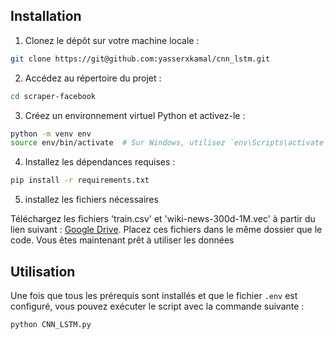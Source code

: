 ## Installation

1. Clonez le dépôt sur votre machine locale :

```bash
git clone https://git@github.com:yasserxkamal/cnn_lstm.git
```

2. Accédez au répertoire du projet :

```bash
cd scraper-facebook
```

3. Créez un environnement virtuel Python et activez-le :

```bash
python -m venv env
source env/bin/activate  # Sur Windows, utilisez `env\Scripts\activate`
```

4. Installez les dépendances requises :

```bash
pip install -r requirements.txt
```

5. installez les fichiers nécessaires

Téléchargez les fichiers 'train.csv' et 'wiki-news-300d-1M.vec' à partir du lien suivant : [Google Drive](https://drive.google.com/drive/folders/1vQ5bYntHmKjf4yjQrXyIev3lHmaByQOp).
Placez ces fichiers dans le même dossier que le code.
Vous êtes maintenant prêt à utiliser les données

## Utilisation

Une fois que tous les prérequis sont installés et que le fichier `.env` est configuré, vous pouvez exécuter le script avec la commande suivante :

```bash
python CNN_LSTM.py
```
